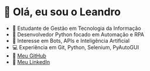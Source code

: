 # 👋 Olá, eu sou o Leandro

- 🚀 Estudante de Gestão em Tecnologia da Informação  
- 🐍 Desenvolvedor Python focado em Automação e RPA  
- 🤖 Interesse em Bots, APIs e Inteligência Artificial  
- 💻 Experiência em Git, Python, Selenium, PyAutoGUI  
- 🔗 [Meu GitHub](https://github.com/jl-1008)  
- 🔗 [Meu LinkedIn](https://www.linkedin.com/in/jorgeleandro-devenvolvedor/)
